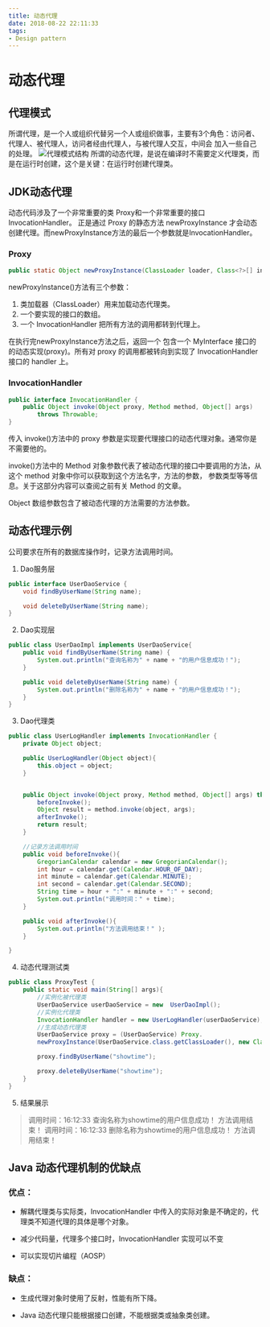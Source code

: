 ```yaml
---
title: 动态代理
date: 2018-08-22 22:11:33
tags:
- Design pattern
---
```

# 动态代理
## 代理模式
所谓代理，是一个人或组织代替另一个人或组织做事，主要有3个角色：访问者、代理人、被代理人，访问者经由代理人，与被代理人交互，中间会
加入一些自己的处理。
![代理模式结构](http://oc3r3rke2.bkt.clouddn.com/15222394888944.jpg)
所谓的动态代理，是说在编译时不需要定义代理类，而是在运行时创建，这个是关键：在运行时创建代理类。

## JDK动态代理
动态代码涉及了一个非常重要的类 Proxy和一个非常重要的接口InvocationHandler。
正是通过 Proxy 的静态方法 newProxyInstance 才会动态创建代理。而newProxyInstance方法的最后一个参数就是InvocationHandler。

### Proxy
```java
public static Object newProxyInstance(ClassLoader loader, Class<?>[] interfaces, InvocationHandler h)
```
newProxyInstance()方法有三个参数：
1. 类加载器（ClassLoader）用来加载动态代理类。
2. 一个要实现的接口的数组。
3. 一个 InvocationHandler 把所有方法的调用都转到代理上。

在执行完newProxyInstance方法之后，返回一个 包含一个 MyInterface 接口的的动态实现(proxy)。所有对 proxy 的调用都被转向到实现了
InvocationHandler 接口的 handler 上。
### InvocationHandler
```java
public interface InvocationHandler {
    public Object invoke(Object proxy, Method method, Object[] args)
        throws Throwable;
}
```
传入 invoke()方法中的 proxy 参数是实现要代理接口的动态代理对象。通常你是不需要他的。

invoke()方法中的 Method 对象参数代表了被动态代理的接口中要调用的方法，从这个 method 对象中你可以获取到这个方法名字，方法的参数，
参数类型等等信息。关于这部分内容可以查阅之前有关 Method 的文章。

Object 数组参数包含了被动态代理的方法需要的方法参数。

## 动态代理示例
公司要求在所有的数据库操作时，记录方法调用时间。
1. Dao服务层
```java
public interface UserDaoService {
    void findByUserName(String name);

    void deleteByUserName(String name);
}
```
2. Dao实现层
```java
public class UserDaoImpl implements UserDaoService{
    public void findByUserName(String name) {
        System.out.println("查询名称为" + name + "的用户信息成功！");
    }

    public void deleteByUserName(String name) {
        System.out.println("删除名称为" + name + "的用户信息成功！");
    }
}
```
3. Dao代理类
```java
public class UserLogHandler implements InvocationHandler {
    private Object object;

    public UserLogHandler(Object object){
        this.object = object;
    }


    public Object invoke(Object proxy, Method method, Object[] args) throws Throwable {
        beforeInvoke();
        Object result = method.invoke(object, args);
        afterInvoke();
        return result;
    }

    //记录方法调用时间
    public void beforeInvoke(){
        GregorianCalendar calendar = new GregorianCalendar();
        int hour = calendar.get(Calendar.HOUR_OF_DAY);
        int minute = calendar.get(Calendar.MINUTE);
        int second = calendar.get(Calendar.SECOND);
        String time = hour + ":" + minute + ":" + second;
        System.out.println("调用时间：" + time);
    }

    public void afterInvoke(){
        System.out.println("方法调用结束！" );
    }

}
```

4. 动态代理测试类
```java
public class ProxyTest {
    public static void main(String[] args){
        //实例化被代理类
        UserDaoService userDaoService = new  UserDaoImpl();
        //实例化代理类
        InvocationHandler handler = new UserLogHandler(userDaoService);
        //生成动态代理类
        UserDaoService proxy = (UserDaoService) Proxy.
        newProxyInstance(UserDaoService.class.getClassLoader(), new Class[]{UserDaoService.class}, handler);

        proxy.findByUserName("showtime");

        proxy.deleteByUserName("showtime");
    }
}
```
5. 结果展示
 > 调用时间：16:12:33
  查询名称为showtime的用户信息成功！
  方法调用结束！
  调用时间：16:12:33
  删除名称为showtime的用户信息成功！
  方法调用结束！

## Java 动态代理机制的优缺点
### 优点：

* 解耦代理类与实际类，InvocationHandler 中传入的实际对象是不确定的，代理类不知道代理的具体是哪个对象。

* 减少代码量，代理多个接口时，InvocationHandler 实现可以不变

* 可以实现切片编程（AOSP）

### 缺点：

* 生成代理对象时使用了反射，性能有所下降。

* Java 动态代理只能根据接口创建，不能根据类或抽象类创建。